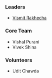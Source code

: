 ### Leaders
* [Vismit Rakhecha](mailto:vismit.rakhecha@owasp.org)
### Core Team
* Vishal Purani
* Vivek Shina
### Volunteers
* Udit Chawda

